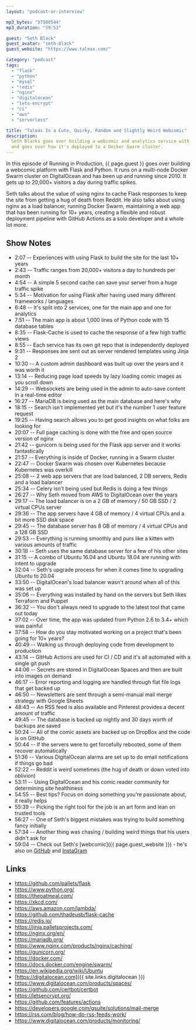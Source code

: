```yaml
---
layout: "podcast-or-interview"

mp3_bytes: "57500544"
mp3_duration: "59:53"

guest: "Seth Black"
guest_avatar: "seth-black"
guest_website: "https://www.taleas.com/"

category: "podcast"
tags:
  - "flask"
  - "python"
  - "mysql"
  - "redis"
  - "nginx"
  - "digitalocean"
  - "lets-encrypt"
  - "ci"
  - "aws"
  - "serverless"

title: "Taleas Is a Cute, Quirky, Random and Slightly Weird Webcomic"
description:
  Seth Blacks goes over building a webcomic and analytics service with Flask
  and goes over how it's deployed to a Docker Swarm cluster.
---
```


In this episode of Running in Production, {{ page.guest }} goes over building
a webcomic platform with Flask and Python. It runs on a multi-node Docker Swarm
cluster on DigitalOcean and has been up and running since 2010. It gets up to
20,000+ visitors a day during traffic spikes.

Seth talks about the value of using nginx to cache Flask responses to keep the
site from getting a hug of death from Reddit. He also talks about using nginx
as a load balancer, running Docker Swarm, maintaining a web app that has been
running for 10+ years, creating a flexible and robust deployment pipeline with
GitHub Actions as a solo developer and a whole lot more.

## Show Notes

- 2:07 -- Experiences with using Flask to build the site for the last 10+ years
- 2:43 -- Traffic ranges from 20,000+ visitors a day to hundreds per month
- 4:54 -- A simple 5 second cache can save your server from a huge traffic spike
- 5:34 -- Motivation for using Flask after having used many different frameworks / languages
- 6:48 -- It's split into 2 services, one for the main app and one for analytics
- 7:51 -- The main app is about 1,000 lines of Python code with 15 database tables
- 8:35 -- Flask-Cache is used to cache the response of a few high traffic views
- 8:55 -- Each service has its own git repo that is independently deployed
- 9:31 -- Responses are sent out as server rendered templates using Jinja 2
- 10:30 -- A custom admin dashboard was built up over the years and it was worth it
- 13:14 -- Reducing page load speeds by lazy loading comic images as you scroll down
- 14:29 -- Websockets are being used in the admin to auto-save content in a real-time editor
- 16:27 -- MariaDB is being used as the main database and here's why
- 18:15 -- Search isn't implemented yet but it's the number 1 user feature request
- 19:25 -- Having search allows you to get good insights on what folks are looking for
- 20:07 -- Full page caching is done with the free and open source version of nginx
- 21:42 -- gunicorn is being used for the Flask app server and it works fantastically
- 21:57 -- Everything is inside of Docker, running in a Swarm cluster
- 22:47 -- Docker Swarm was chosen over Kubernetes because Kubernetes was overkill 
- 25:08 -- 2 web app servers that are load balanced, 2 DB servers, Redis and a load balancer
- 25:34 -- Celery isn't being used but Redis is doing a few things
- 26:27 -- Why Seth moved from AWS to DigitalOcean over the years
- 29:17 -- The load balancer is on a 2 GB of memory / 50 GB SSD / 2 virtual CPUs server
- 29:36 -- The app servers have 4 GB of memory / 4 virtual CPUs and a bit more SSD disk space
- 29:45 -- The database server has 8 GB of memory / 4 virtual CPUs and a 128 GB SSD
- 29:53 -- Everything is running smoothly and purs like a kitten with various amounts of traffic
- 30:18 -- Seth uses the same database server for a few of his other sites
- 31:15 -- A combo of Ubuntu 16.04 and Ubuntu 18.04 are running with intent to upgrade
- 32:04 -- Seth's upgrade process for when it comes time to upgrading Ubuntu to 20.04
- 33:50 -- DigitalOcean's load balancer wasn't around when all of this was set up
- 35:06 -- Everything was installed by hand on the servers but Seth likes Terraform and Puppet
- 36:32 -- You don't always need to upgrade to the latest tool that came out today
- 37:02 -- Over time, the app was updated from Python 2.6 to 3.4+ which was painful
- 37:58 -- How do you stay motivated working on a project that's been going for 10+ years?
- 40:49 -- Walking us through deploying code from development to production
- 43:14 -- GitHub Actions are used for CI / CD and it's all automated with a single git push
- 44:06 -- Secrets are stored in DigitalOcean Spaces and then are built into images on demand
- 46:17 -- Error reporting and logging are handled through flat file logs that get backed up
- 46:50 -- Newsletters are sent through a semi-manual mail merge strategy with Google Sheets
- 48:43 -- An RSS feed is also available and Pinterest provides a decent amount of traffic
- 49:45 -- The database is backed up nightly and 30 days worth of backups are saved
- 50:24 -- All of the comic assets are backed up on DropBox and the code is on GitHub
- 50:44 -- If the servers were to get forcefully rebooted, some of them recover automatically
- 51:36 -- Various DigitalOcean alarms are set up to do email notifications if things go bad
- 52:22 -- Reddit is weird sometimes (the hug of death or down voted into oblivion)
- 53:11 -- Using DigitalOcean and his comic reader community for determining site healthiness
- 54:55 -- Best tips? Focus on doing something you're passionate about, it really helps
- 55:39 -- Picking the right tool for the job is an art form and lean on trusted tools
- 56:27 -- One of Seth's biggest mistakes was trying to build something fancy initially
- 57:34 -- Another thing was chasing / building weird things that his users didn't ask for
- 59:04 -- Check out Seth's [webcomic]({{ page.guest_website }}) - he's also on [GitHub](https://github.com/sethblack) and [InstaGram](https://www.instagram.com/sethblackatx)

## Links

- <https://github.com/pallets/flask>
- <https://www.python.org/>
- <https://theoatmeal.com/>
- <https://xkcd.com/>
- <https://aws.amazon.com/lambda/>
- <https://github.com/thadeusb/flask-cache>
- <https://redis.io/>
- <https://jinja.palletsprojects.com/>
- <https://nginx.org/en/>
- <https://mariadb.org/>
- <https://www.nginx.com/products/nginx/caching/>
- <https://gunicorn.org/>
- <https://docker.com/>
- <https://docs.docker.com/engine/swarm/>
- <https://en.wikipedia.org/wiki/Ubuntu>
- [https://digitalocean.com]({{ site.links.digitalocean }})
- <https://www.digitalocean.com/products/spaces/>
- <https://github.com/certbot/certbot>
- <https://letsencrypt.org/>
- <https://github.com/features/actions>
- <https://developers.google.com/gsuite/solutions/mail-merge>
- <https://rss.com/blog/how-do-rss-feeds-work/>
- <https://www.digitalocean.com/products/monitoring/>
